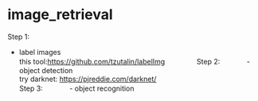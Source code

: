 # image_retrieval

Step 1:      
- label images   
this tool:https://github.com/tzutalin/labelImg            　　　　
Step 2:      　
  　　- object detection   
   try darknet: https://pjreddie.com/darknet/   
Step 3:       　　　
  - object recognition      　　　
